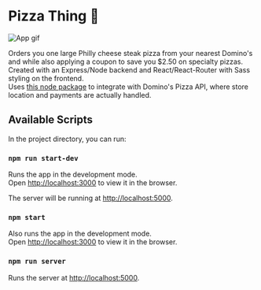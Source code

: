 # Pizza Thing 🍕 

![App gif](https://i.imgur.com/9HJF2Vs.gif)

Orders you one large Philly cheese steak pizza from your nearest Domino's and while also applying a coupon to save you $2.50 on specialty pizzas.<br />
Created with an Express/Node backend and React/React-Router with Sass styling on the frontend. <br />
Uses [this node package](https://www.npmjs.com/package/dominos) to integrate with Domino's Pizza API, where store location and payments are actually handled.

## Available Scripts

In the project directory, you can run:

### `npm run start-dev`

Runs the app in the development mode.<br />
Open [http://localhost:3000](http://localhost:3000) to view it in the browser.<br />

The server will be running at [http://localhost:5000](http://localhost:5000).


### `npm start`

Also runs the app in the development mode.<br />
Open [http://localhost:3000](http://localhost:3000) to view it in the browser.

### `npm run server`

Runs the server at [http://localhost:5000](http://localhost:5000).
